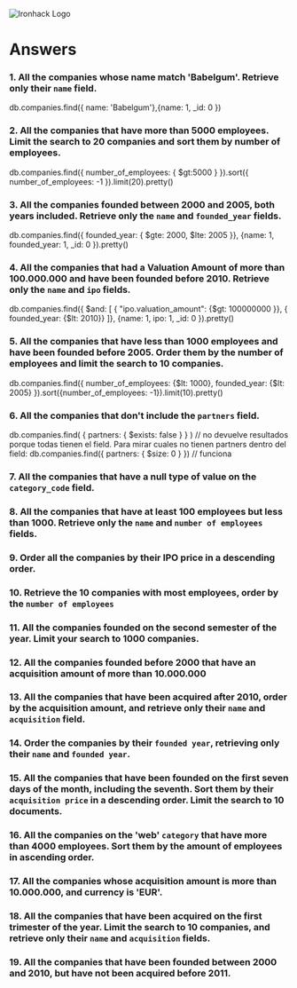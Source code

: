 ![Ironhack Logo](https://i.imgur.com/1QgrNNw.png)

# Answers

### 1. All the companies whose name match 'Babelgum'. Retrieve only their `name` field.

db.companies.find({ name: 'Babelgum'},{name: 1, _id: 0 })

### 2. All the companies that have more than 5000 employees. Limit the search to 20 companies and sort them by **number of employees**.

db.companies.find({ number_of_employees: { $gt:5000 } }).sort({ number_of_employees: -1 }).limit(20).pretty()

### 3. All the companies founded between 2000 and 2005, both years included. Retrieve only the `name` and `founded_year` fields.

db.companies.find({ founded_year: { $gte: 2000, $lte: 2005 }}, {name: 1, founded_year: 1, _id: 0 }).pretty()

### 4. All the companies that had a Valuation Amount of more than 100.000.000 and have been founded before 2010. Retrieve only the `name` and `ipo` fields.

db.companies.find({ 
    $and: [
        { "ipo.valuation_amount": {$gt: 100000000 }},
        { founded_year: {$lt: 2010}}
    ]},
    {name: 1, ipo: 1, _id: 0 }).pretty()

### 5. All the companies that have less than 1000 employees and have been founded before 2005. Order them by the number of employees and limit the search to 10 companies.

db.companies.find({ number_of_employees: {$lt: 1000},  founded_year: {$lt: 2005} }).sort({number_of_employees: -1}).limit(10).pretty()

### 6. All the companies that don't include the `partners` field.

db.companies.find( { partners: { $exists: false } } ) // no devuelve resultados porque todas tienen el field. Para mirar cuales no tienen partners dentro del field:
db.companies.find({ partners: { $size: 0 } }) // funciona

### 7. All the companies that have a null type of value on the `category_code` field.

<!-- Your Code Goes Here -->

### 8. All the companies that have at least 100 employees but less than 1000. Retrieve only the `name` and `number of employees` fields.

<!-- Your Code Goes Here -->

### 9. Order all the companies by their IPO price in a descending order.

<!-- Your Code Goes Here -->

### 10. Retrieve the 10 companies with most employees, order by the `number of employees`

<!-- Your Code Goes Here -->

### 11. All the companies founded on the second semester of the year. Limit your search to 1000 companies.

<!-- Your Code Goes Here -->

### 12. All the companies founded before 2000 that have an acquisition amount of more than 10.000.000

<!-- Your Code Goes Here -->

### 13. All the companies that have been acquired after 2010, order by the acquisition amount, and retrieve only their `name` and `acquisition` field.

<!-- Your Code Goes Here -->

### 14. Order the companies by their `founded year`, retrieving only their `name` and `founded year`.

<!-- Your Code Goes Here -->

### 15. All the companies that have been founded on the first seven days of the month, including the seventh. Sort them by their `acquisition price` in a descending order. Limit the search to 10 documents.

<!-- Your Code Goes Here -->

### 16. All the companies on the 'web' `category` that have more than 4000 employees. Sort them by the amount of employees in ascending order.

<!-- Your Code Goes Here -->

### 17. All the companies whose acquisition amount is more than 10.000.000, and currency is 'EUR'.

<!-- Your Code Goes Here -->

### 18. All the companies that have been acquired on the first trimester of the year. Limit the search to 10 companies, and retrieve only their `name` and `acquisition` fields.

<!-- Your Code Goes Here -->

### 19. All the companies that have been founded between 2000 and 2010, but have not been acquired before 2011.

<!-- Your Code Goes Here -->
